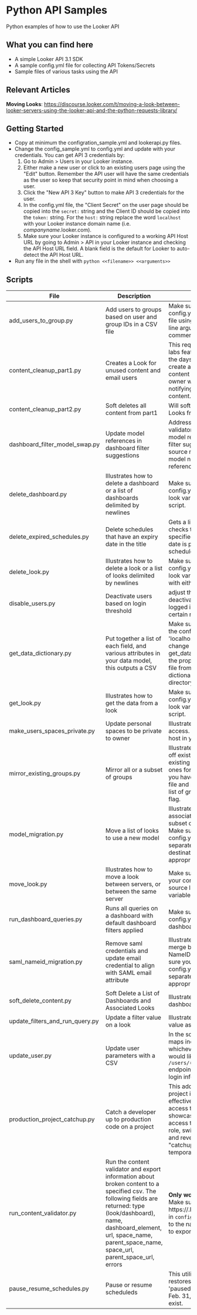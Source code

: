 # Python API Samples
Python examples of how to use the Looker API

## What you can find here
- A simple Looker API 3.1 SDK
- A sample config.yml file for collecting API Tokens/Secrets
- Sample files of various tasks using the API

## Relevant Articles
**Moving Looks**: https://discourse.looker.com/t/moving-a-look-between-looker-servers-using-the-looker-api-and-the-python-requests-library/

## Getting Started
- Copy at minimum the configration_sample.yml and lookerapi.py files.
- Change the config_sample.yml to config.yml and update with your credentials. You can get API 3 credentials by:
   1) Go to Admin > Users in your Looker instance.
   2) Either make a new user or click to an existing users page using the "Edit" button. Remember the API user will have the same credentials as the user so keep that security point in mind when choosing a user.
   3) Click the "New API 3 Key" button to make API 3 credentials for the user.
   4) In the config.yml file, the "Client Secret" on the user page should be copied into the `secret:` string and the Client ID should be copied into the `token:` string. For the `host:` string replace the word `localhost` with your Looker instance domain name (i.e. _companyname_.looker.com).
   5) Make sure your Looker instance is configured to a working API Host URL by going to Admin > API in your Looker instance and checking the API Host URL field. A blank field is the default for Looker to auto-detect the API Host URL.
- Run any file in the shell with `python <<filename>> <<arguments>>`

## Scripts

|File|Description|How to|
|----|----|----|
|add_users_to_group.py|Add users to groups based on user and group IDs in a CSV file|Make sure you have the host in your config.yml file and pass your CSV file using --filename as a command line argument (see detailed comments in script).|
|content_cleanup_part1.py|Creates a Look for unused content and email users|This requires the [system activity](https://docs.looker.com/admin-options/system-activity) labs feature to be enabled. Modify the days_since_last_accessed to create a Look which shows unused content for the past N days. Each owner will receive a schedule email notifying them of their unused content.|
|content_cleanup_part2.py|Soft deletes all content from part1 |Will soft delete all Dashboards and Looks from part1|
|dashboard_filter_model_swap.py|Update model references in dashboard filter suggestions| Addresses a gap in the content validator to show how to repoint model references tied to dashboard filter suggestions. Input dashboards, source model name and destination model name to update filter references accordingly. |
|delete_dashboard.py|Illustrates how to delete a dashboard or a list of dashboards delimited by newlines|Make sure you have the host in your config.yml file and adjust the source look variables at the top of the script.|
|delete_expired_schedules.py|Delete schedules that have an expiry date in the title|Gets a list of all schedules and then checks the title for an expiry date specified in the title.  If the current date is past that date, delete the schedule|
|delete_look.py|Illustrates how to delete a look or a list of looks delimited by newlines|Make sure you have the host in your config.yml file and adjust the source look variables at the top of the script with either a file input or look id.|
|disable_users.py|Deactivate users based on login threshold|adjust the days_to_disable to deactivate users who have not logged in with email credentials for a certain number of days. |
|get_data_dictionary.py|Put together a list of each field, and various attributes in your data model, this outputs a CSV|Make sure your host is configured in the config.yml file. If you change the 'localhost' variable in config.yml also change line 143 of get_data_dictionary.py to reference the proper credentials. The output file from the script is named dictionary.csv in the repository directory.|
|get_look.py|Illustrates how to get the data from a look|Make sure you have the host in your config.yml file and adjust the source look variables at the top of the script.|
|make_users_spaces_private.py|Update personal spaces to be private to owner| Illustrates how to modify content access. Make sure you have the host in your config.yml file.|
|mirror_existing_groups.py|Mirror all or a subset of groups| Illustrates how to create new groups off existing ones and nest the existing groups in the newly created ones for a 1:1 mapping. Make sure you have the host in your config.yml file and pass in a comma separated list of groups with the appropriate flag. |
|model_migration.py|Move a list of looks to use a new model| Illustrates how to update queries associated with looks to migrate a subset of content to a new model. Make sure you have the host in your config.yml file and pass in a comma separated list of looks and destination model with the appropriate flags. |
|move_look.py|Illustrates how to move a look between servers, or between the same server|Make sure you have both hosts in your config.yml file and adjust the source look, destination space variables at the top of the script.|
|run_dashboard_queries.py|Runs all queries on a dashboard with default dashboard filters applied| Make sure you have the host in your config.yml file and set variable for dashboard id in script.|
|saml_nameid_migration.py|Remove saml credentials and update email credential to align with SAML email attribute| Illustrates how to allow for a re-merge based on email if the SAML NameID changes for users. Make sure you have the host in your config.yml file and pass in a comma separated list of users with the appropriate flag.|
|soft_delete_content.py|Soft Delete a List of Dashboards and Associated Looks| Illustrates how to soft delete a dashboard and linked looks. |
|update_filters_and_run_query.py|Update a filter value on a look| Illustrates how to update a static value associated with a filter field.|
|update_user.py|Update user parameters with a CSV| In the script, reference a CSV which maps individual user IDs to whichever user parameters you would like to update. Use the `/users/{user_id}/credentials_email` endpoint to update email/password login information.|
|production_project_catchup.py|Catch a developer up to production code on a project| This addresses a pain in local project import where you want to effectively prevent inherited project access to various tenants. This showcases how to temporarily grant access to a model via a temporary role, switch a users personal branch and revert to production. After this "catchup to prod" is done the temporary role grant is removed. |
|run_content_validator.py| Run the content validator and export information about broken content to a specified csv. The following fields are returned: type (look/dashboard), name, dashboard_element, url, space_name, parent_space_name, space_url, parent_space_url, errors| **Only works with v. 3.1 of the API:** Make sure the host is set to https://<hostname>.looker.com:19999/api/3.1/ in `config.yml` . Set `output_csv_name` to the name of the file that you'd like to export to.|
|pause_resume_schedules.py|Pause or resume scheduleds| This utility selectively pauses and restores scheduled plans. Plans are 'paused' by setting them to run on Feb. 31, a date/time that does not exist.|
